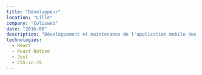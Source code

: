 ```yaml
---
title: "Développeur"
location: "Lille"
company: "Colisweb"
date: "2016-08"
description: "Développement et maintenance de l'application mobile des transporteurs, développement et intégration du back-office"
technologies: 
  - React
  - React Native
  - Jest
  - CSS-in-JS
---
```

